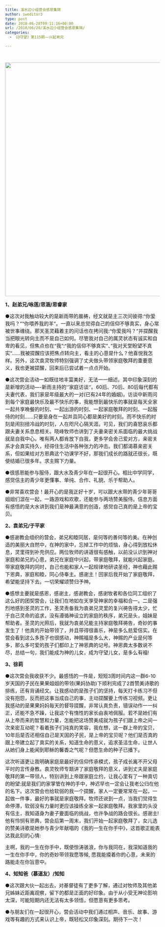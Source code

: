 ```yaml
---
title: 溪水边小组营会感恩集锦
author: sweditor3
type: post
date: 2018-06-28T09:11:16+00:00
url: /2018/06/28/溪水边小组营会感恩集锦/
categories:
  - 《@守望》第115期——兴起弟兄

---
```

&nbsp;

<img class="aligncenter size-full wp-image-17162" src="http://t5.shwchurch.org/wp-content/uploads/2018/06/2018-11.jpg" alt="" width="1125" height="759" srcset="http://t5.shwchurch.org/wp-content/uploads/2018/06/2018-11.jpg 1125w, http://t5.shwchurch.org/wp-content/uploads/2018/06/2018-11-400x270.jpg 400w, http://t5.shwchurch.org/wp-content/uploads/2018/06/2018-11-593x400.jpg 593w, http://t5.shwchurch.org/wp-content/uploads/2018/06/2018-11-768x518.jpg 768w, http://t5.shwchurch.org/wp-content/uploads/2018/06/2018-11-445x300.jpg 445w" sizes="(max-width: 1125px) 100vw, 1125px" />

**<span style="font-size: 12pt;">1、赵弟兄/咏莲/思涵/思睿家</span>**

<span style="font-size: 12pt;">●这次对我触动较大的是新雨带的晨祷，经文就是主三次问彼得:“你爱我吗？”“你喂养我的羊”。一直以来总觉得自己的信仰不够真实，身心常被世事缠绕。那天圣灵藉着主的问话也在拷问我:“你爱我吗？”并提醒我当把眼光转向主而不是自己如何。尽管我对自己的属灵状态有诚实和自卑的看见，但焦点也在“我”:“我的信仰不够真实”、”我对天堂盼望不真实”……我被提醒应该把焦点转向主，看主的心意是什么？他喜悦我怎样。另外，这次袁灵牧师特别强调了丈夫做头带领家庭敬拜的重要意义，我也更被提醒，回来后已尝试着一点点开始。</span>

<span style="font-size: 12pt;">●这次营会活动一如既往地丰富美好，无法一一细述。其中印象深刻的是新增的活动&#8212;-新雨主持的‘’家庭访谈‘’。60后、70后、80后每代都有夫妻代表，我们家是年级最大的一对(已有24年的婚姻)。访谈中新雨问到每个家庭最快乐及最不快乐的事，我能想到最快乐的事就是每天全家一起共享晚餐的时刻、一起出游的时刻、一起家庭敬拜的时刻、一起服侍的时刻……只要是身在一起并且同心都是美好的时刻。而不快乐的时刻是闹别扭冷战的时刻，人在咫尺心隔天涯。可见，我们的喜怒哀乐都跟夫妻关系息息相关。晓峰牧师也讲到了夫妻亲密关系面临的最大挑战就是自我中心。唯有两人都肯放下自我，更多学会舍己爱对方，亲密关系才会真实持久，经得住生活中各种张力的冲击。我们都渴慕亲密关系，但如果给对方恩典这个功课学不好，那我们成长的路就还很长，既使结婚已很多年。求主赐下力量。</span>

<span style="font-size: 12pt;">●很感恩能参与服侍，跟大水及青少年在一起很开心。相比中学同学，感觉信主的青少年更懂事、单纯、合作、礼貌、乐于帮助人。</span>

<span style="font-size: 12pt;">●非常喜欢营会！最开心的是我正好十岁，可以跟大水带的青少年哥哥姐姐们混在一起，一路游戏和欢歌，还能参与两场赞美服侍。信息方面有感悟的是大水讲到我们是神最满意的创造，感觉自己真的是上帝的宝贝。</span>

**<span style="font-size: 12pt;">2、袁弟兄/于平家</span>**

<span style="font-size: 12pt;">●感谢教会组织的营会，弟兄和睦同居，是何等的善何等的美。在神创造的美丽大自然中，在神的家中，忘掉工作中的烦恼，身心得到放松休息，灵里得到补充供应。两位牧师的讲道很有感触，以前没认识到神对家庭和弟兄的心意，弟兄在家庭中兴起，带家庭敬拜，就能兴起家庭。带家庭敬拜的同时，自己也能和家人一起规律地研读圣经，神也藉此赐下恩典，家庭和睦，同心侍奉主。感谢主！回家后我开始了家庭敬拜，希望能坚持下去。一切荣耀颂赞归予神。</span>

<span style="font-size: 12pt;">●感想主要就是感恩，感谢主，感谢教会，感谢牧者和各位同工组织了这么好的团契营会，让我们在地如在天享受神家的幸福和合一。二是强烈地感到圣灵的工作，圣灵责备我为袁弟兄灵里的复兴祷告得太少，忙于自己灵命的追求，没有遵循神设立的家庭的秩序，弟兄是头，姐妹是帮助者。圣灵的光照后，我就为袁弟兄能主持家庭敬拜祷告，奇妙的事发生了！他真的开始带领了，并且带得很喜乐，神是多么慈爱信实。在营会看到这么多孩子也很感动，神赐福是多么大，神赐的产业是何等多，那么多可爱的孩子们都印上了神恩典的记号。神恩典太多数说不尽，总结一句，我们能成为神的儿女，成为守望儿女，是多么有福!</span>

**<span style="font-size: 12pt;">3、徐莉</span>**

<span style="font-size: 12pt;">●这次营会我收获不少。最感悟的一件是，短短3周时间内这一群6-10岁天国的子民在果果姐姐的带领(果妈协助)下顺利完成了2首赞美诗歌的排练，还有背诵经文。让我感动的是孩子们的坚持，每天打卡练习不但没有抱怨，反而把这事当成自己的事，主动提醒要上传练习视频。更让我感动的是果果妈妈每天的督导提醒，非常认真负责，错误动作一一纠正，还能不急不躁，让我这个有惰性的家长由衷地佩服。若不是她们有从上帝而来的智慧和力量，怎能把这场赞美成就为孩子们跟上帝之间一次亲密互动呢？看着孩子们纯真的笑容，我在想，这一群上帝的宝贝，10年后是否还相信自己是天国的子民，是上帝的宝贝呢？他们是否真的跟上帝建立起了真实的关系，知道生命的意义，追求圣洁生命，让世人从她们身上能闻到耶稣的馨香之气呢？但愿生命的种子已播下。</span>

<span style="font-size: 12pt;">这次听道更让我明确家庭是最好的信仰传承模式，孩子成长离不开父母平时的言传身教。袁灵牧师专题讲了家庭敬拜的意义，讲到丈夫是家庭敬拜的第一带领人，特别讲到上帝跟家庭立约，让我心里有了一种真切的盼望:就是我们的家掌管在神的手中，神迟早也一定会让我老公归在他的名下。这次营会也给软弱的我一个提醒，家人一定要常常在一起，一起做一件事，最好的事就是家庭敬拜。牧师还说到一点，当我们觉得生命停滞，软弱没有力量时更应该操练全家一起家庭敬拜。我家里的头没有信主，我知道身为妻子要面临的挑战，也许争战的路会很长。感谢主!他有怜悯有恩典，营会后第一周末，我们开始一起家庭敬拜了，女儿选的赞美诗歌是她参与青少年献唱的《我的一生在你手中》，这首歌正能表达我此刻的心情:</span>

<span style="font-size: 12pt;">主啊，我的一生在你手中，既使惊涛骇浪，你与我同在，我深知道我的一生在你手中，你的奇妙带领我愿等候, 愿我能摸着你的心意，未来的路能走在你旨意中。</span>

**<span style="font-size: 12pt;">4、知知爸（慕道友）/知知</span>**

<span style="font-size: 12pt;">●这次跟大伙一起出去，对基督徒有了更多了解，通过对牧师及其他弟兄姊妹近距离观察，留下的都是正面的好印象。由于从小受无神论影响太深，可能短期内还无法有太多领悟，但愿意有更多思考。</span>

<span style="font-size: 12pt;">●与朋友们在一起很开心，营会活动中我们通过相声、音乐、故事、游戏等有趣的方式来认识上帝，既轻松又印象深刻。期待下一次！</span>